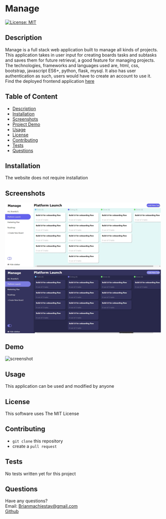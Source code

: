 # Manage  

[![License: MIT](https://img.shields.io/badge/License-MIT-yellow.svg)](https://opensource.org/licenses/MIT)  
## Description  
Manage is a full stack web application built to manage all kinds of projects. This application takes in user input for creating boards tasks and subtasks and saves them for future retrieval, a good feature for managing projects. The technologies, frameworks and languages used are, html, css, bootstrap, javascript ES6+, python, flask, mysql. It also has user authentication as such, users would have to create an account to use it. Find the deployed frontend application [here](https://brian-machiestay.github.io/Manage/)

## Table of Content  

- [Description](#description)
- [Installation](#installation)
- [Screenshots](#screenshots)
- [Project Demo](#Demo)
- [Usage](#usage)
- [License](#license)
- [Contributing](#contributing)
- [Tests](#tests)
- [Questions](#questions)  
  
## Installation    
 The website does not require installation
 
## Screenshots  
 ![screenshot](./assets/images/screen1.jpg)  
 ![screenshot](./assets/images/screen2.jpg)
 
##  Demo  
  ![screenshot](https://drive.google.com/file/d/1PjfK0MTLRxo_UinKyG99bkyQWYll4wzk/view?usp=sharing)  
## Usage  
  This application can be used and modified by anyone  
## License  

This software uses The MIT License  
## Contributing  
 - `git clone` this repository  
 - create a `pull request`  
## Tests  
No tests written yet for this project
## Questions  
Have any questions?  
Email: Brianmachiestay@gmail.com  
[Github](https://github.com/Brian-Machiestay/)  
